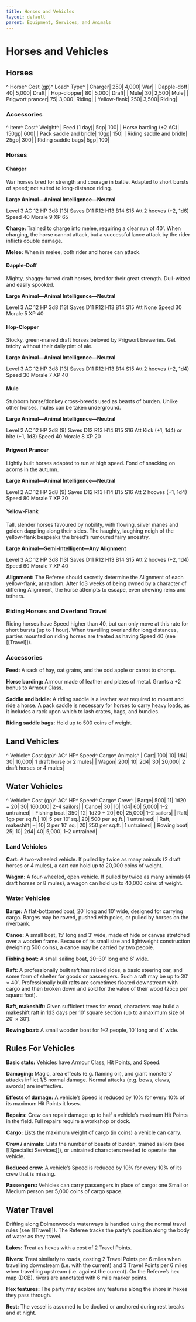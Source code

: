 ```yaml
---
title: Horses and Vehicles
layout: default
parent: Equipment, Services, and Animals
---
```


# Horses and Vehicles 

## Horses 

^ Horse^ Cost (gp)^ Load^ Type^
| Charger| 250| 4,000| War|
| Dapple-doff| 40| 5,000| Draft|
| Hop-clopper| 80| 5,000| Draft|
| Mule| 30| 2,500| Mule|
| Prigwort prancer| 75| 3,000| Riding|
| Yellow-flank| 250| 3,500| Riding|

### Accessories 

^ Item^ Cost^ Weight^
| Feed (1 day)| 5cp| 100|
| Horse barding (+2 AC)| 150gp| 600|
| Pack saddle and bridle| 10gp| 150|
| Riding saddle and bridle| 25gp| 300|
| Riding saddle bags| 5gp| 100|

### Horses 

#### Charger 

War horses bred for strength and courage in battle. Adapted to short bursts of speed; not suited to long-distance riding.

**Large Animal—Animal Intelligence—Neutral**

Level 3 AC 12 HP 3d8 (13) Saves D11 R12 H13 B14 S15 Att 2 hooves (+2, 1d6) Speed 40 Morale 9 XP 65

**Charge:** Trained to charge into melee, requiring a clear run of 40′. When charging, the horse cannot attack, but a successful lance attack by the rider inflicts double damage.

**Melee:** When in melee, both rider and horse can attack.

#### Dapple-Doff 

Mighty, shaggy-furred draft horses, bred for their great strength. Dull-witted and easily spooked.

**Large Animal—Animal Intelligence—Neutral**

Level 3 AC 12 HP 3d8 (13) Saves D11 R12 H13 B14 S15 Att None Speed 30 Morale 5 XP 40

#### Hop-Clopper 

Stocky, green-maned draft horses beloved by Prigwort breweries. Get tetchy without their daily pint of ale.

**Large Animal—Animal Intelligence—Neutral**

Level 3 AC 12 HP 3d8 (13) Saves D11 R12 H13 B14 S15 Att 2 hooves (+2, 1d4) Speed 30 Morale 7 XP 40

#### Mule 

Stubborn horse/donkey cross-breeds used as beasts of burden. Unlike other horses, mules can be taken underground.

**Large Animal—Animal Intelligence—Neutral**

Level 2 AC 12 HP 2d8 (9) Saves D12 R13 H14 B15 S16 Att Kick (+1, 1d4) or bite (+1, 1d3) Speed 40 Morale 8 XP 20

#### Prigwort Prancer 

Lightly built horses adapted to run at high speed. Fond of snacking on acorns in the autumn.

**Large Animal—Animal Intelligence—Neutral**

Level 2 AC 12 HP 2d8 (9) Saves D12 R13 H14 B15 S16  Att 2 hooves (+1, 1d4) Speed 80 Morale 7 XP 20

#### Yellow-Flank 

Tall, slender horses favoured by nobility, with flowing, silver manes and golden dappling along their sides. The haughty, laughing neigh of the yellow-flank bespeaks the breed’s rumoured fairy ancestry.

**Large Animal—Semi-Intelligent—Any Alignment**

Level 3 AC 12 HP 3d8 (13) Saves D11 R12 H13 B14 S15 Att 2 hooves (+2, 1d4) Speed 60 Morale 7 XP 40

**Alignment:** The Referee should secretly determine the Alignment of each yellow-flank, at random. After 1d3 weeks of being owned by a character of differing Alignment, the horse attempts to escape, even chewing reins and tethers.

### Riding Horses and Overland Travel 

Riding horses have Speed higher than 40, but can only move at this rate for short bursts (up to 1 hour). When travelling overland for long distances, parties mounted on riding horses are treated as having Speed 40 (see [[Travel]]).

### Accessories 

**Feed:** A sack of hay, oat grains, and the odd apple or carrot to chomp.

**Horse barding:** Armour made of leather and plates of metal. Grants a +2 bonus to Armour Class.

**Saddle and bridle:** A riding saddle is a leather seat required to mount and ride a horse. A pack saddle is necessary for horses to carry heavy loads, as it includes a rack upon which to lash crates, bags, and bundles.

**Riding saddle bags:** Hold up to 500 coins of weight.

## Land Vehicles 

^ Vehicle^ Cost (gp)^ AC^ HP^ Speed^ Cargo^ Animals^
| Cart| 100| 10| 1d4| 30| 10,000| 1 draft horse or 2 mules|
| Wagon| 200| 10| 2d4| 30| 20,000| 2 draft horses or 4 mules|

## Water Vehicles 

^ Vehicle^ Cost (gp)^ AC^ HP^ Speed^ Cargo^ Crew^
| Barge| 500| 11| 1d20 + 20| 30| 160,000| 2–4 sailors|
| Canoe| 30| 10| 1d4| 60| 5,000| 1–2 untrained|
| Fishing boat| 350| 12| 1d20 + 20| 60| 25,000| 1–2 sailors|
| Raft| 1gp per sq.ft.| 10| 5 per 10′ sq.| 20| 500 per sq.ft.| 1 untrained|
| Raft, makeshift| –| 10| 3 per 10′ sq.| 20| 250 per sq.ft.| 1 untrained|
| Rowing boat| 25| 10| 2d4| 40| 5,000| 1–2 untrained|

### Land Vehicles 

**Cart:** A two-wheeled vehicle. If pulled by twice as many animals (2 draft horses or 4 mules), a cart can hold up to 20,000 coins of weight.

**Wagon:** A four-wheeled, open vehicle. If pulled by twice as many animals (4 draft horses or 8 mules), a wagon can hold up to 40,000 coins of weight.

### Water Vehicles 

**Barge:** A flat-bottomed boat, 20′ long and 10′ wide, designed for carrying cargo. Barges may be rowed, pushed with poles, or pulled by horses on the riverbank.

**Canoe:** A small boat, 15′ long and 3′ wide, made of hide or canvas stretched over a wooden frame. Because of its small size and lightweight construction (weighing 500 coins), a canoe may be carried by two people.

**Fishing boat:** A small sailing boat, 20–30′ long and 6′ wide.

**Raft:** A professionally built raft has raised sides, a basic steering oar, and some form of shelter for goods or passengers. Such a raft may be up to 30′ × 40′. Professionally built rafts are sometimes floated downstream with cargo and then broken down and sold for the value of their wood (25cp per square foot).

**Raft, makeshift:** Given sufficient trees for wood, characters may build a makeshift raft in 1d3 days per 10′ square section (up to a maximum size of 20′ × 30′).

**Rowing boat:** A small wooden boat for 1–2 people, 10′ long and 4′ wide.

## Rules For Vehicles 

**Basic stats:** Vehicles have Armour Class, Hit Points, and Speed.

**Damaging:** Magic, area effects (e.g. flaming oil), and giant monsters’ attacks inflict 1/5 normal damage. Normal attacks (e.g. bows, claws, swords) are ineffective.

**Effects of damage:** A vehicle’s Speed is reduced by 10% for every 10% of its maximum Hit Points it loses.

**Repairs:** Crew can repair damage up to half a vehicle’s maximum Hit Points in the field. Full repairs require a workshop or dock.

**Cargo:** Lists the maximum weight of cargo (in coins) a vehicle can carry.

**Crew / animals:** Lists the number of beasts of burden, trained sailors (see [[Specialist Services]]), or untrained characters needed to operate the vehicle.

**Reduced crew:** A vehicle’s Speed is reduced by 10% for every 10% of its crew that is missing.

**Passengers:** Vehicles can carry passengers in place of cargo: one Small or Medium person per 5,000 coins of cargo space.

## Water Travel 

Drifting along Dolmenwood’s waterways is handled using the normal travel rules (see [[Travel]]). The Referee tracks the party’s position along the body of water as they travel. 

**Lakes:** Treat as hexes with a cost of 2 Travel Points.

**Rivers:** Treat similarly to roads, costing 2 Travel Points per 6 miles when travelling downstream (i.e. with the current) and 3 Travel Points per 6 miles when travelling upstream (i.e. against the current). On the Referee’s hex map (DCB), rivers are annotated with 6 mile marker points.

**Hex features:** The party may explore any features along the shore in hexes they pass through.

**Rest:** The vessel is assumed to be docked or anchored during rest breaks and at night.
